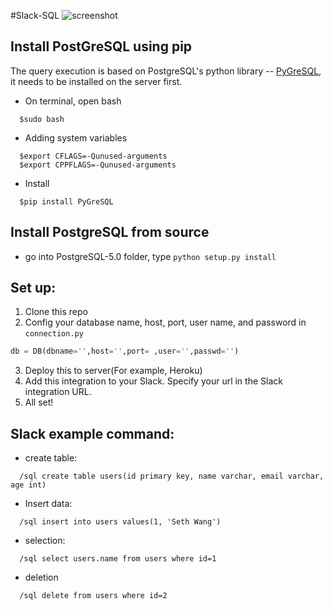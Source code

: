 #Slack-SQL
![screenshot](http://g.recordit.co/bpXw88G5hz.gif)

## Install PostGreSQL using pip

The query execution is based on PostgreSQL's python library -- [PyGreSQL](http://www.pygresql.org/), it needs to be installed on the server first.

- On terminal, open bash
```
  $sudo bash
```
- Adding system variables
```
  $export CFLAGS=-Qunused-arguments
  $export CPPFLAGS=-Qunused-arguments
```
- Install
```
  $pip install PyGreSQL
```

## Install PostgreSQL from source
- go into PostgreSQL-5.0 folder, type ```python setup.py install```

## Set up:
1. Clone this repo
2. Config your database name, host, port, user name, and password in ```connection.py```
```python
db = DB(dbname='',host='',port= ,user='',passwd='')
```
3. Deploy this to server(For example, Heroku)
4. Add this integration to your Slack. Specify your url in the Slack integration URL.
5. All set!

## Slack example command:
- create table:
```
  /sql create table users(id primary key, name varchar, email varchar, age int)
```
- Insert data:
```
  /sql insert into users values(1, 'Seth Wang')
```
- selection:
```
  /sql select users.name from users where id=1
```
- deletion
```
  /sql delete from users where id=2
```

